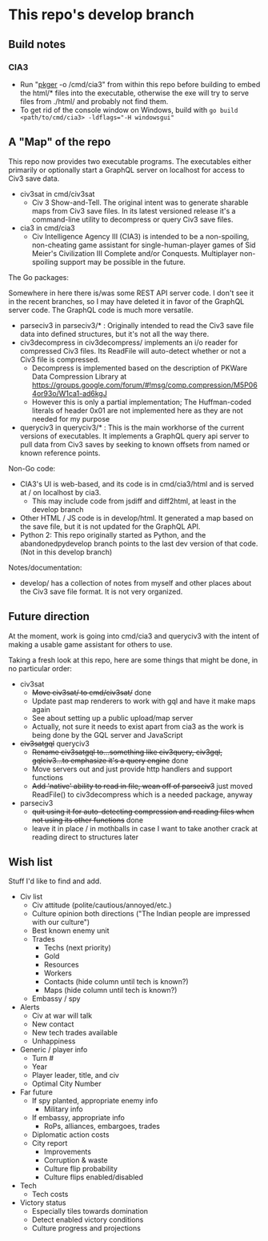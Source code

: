 # This repo's develop branch

## Build notes

### CIA3

- Run "[pkger](https://github.com/markbates/pkger) -o /cmd/cia3" from within this repo before building to embed the html/* files into the executable, otherwise the exe will try to serve files from ./html/ and probably not find them.
- To get rid of the console window on Windows, build with `go build <path/to/cmd/cia3> -ldflags="-H windowsgui"`

## A "Map" of the repo

This repo now provides two executable programs. The executables either primarily or optionally start a GraphQL server on localhost for access to Civ3 save data.

- civ3sat in cmd/civ3sat
  - Civ 3 Show-and-Tell. The original intent was to generate sharable maps from Civ3 save files. In its latest versioned release it's a command-line utility to decompress or query Civ3 save files.
- cia3 in cmd/cia3
    - Civ Intelligence Agency III (CIA3) is intended to be a non-spoiling, non-cheating game assistant for single-human-player games of Sid Meier's Civilization III Complete and/or Conquests. Multiplayer non-spoiling support may be possible in the future.

The Go packages:

Somewhere in here there is/was some REST API server code. I don't see it in the recent branches, so I may have deleted it in favor of the GraphQL server code.
The GraphQL code is much more versatile.

- parseciv3 in parseciv3/* : Originally intended to read the Civ3 save file data into defined structures, but it's not all the way there.
- civ3decompress in civ3decompress/ implements an i/o reader for compressed Civ3 files. Its ReadFile will auto-detect whether or not a Civ3 file is compressed.
  - Decompress is implemented based on the description of PKWare Data Compression Library at https://groups.google.com/forum/#!msg/comp.compression/M5P064or93o/W1ca1-ad6kgJ
  - However this is only a partial implementation; The Huffman-coded literals of header 0x01 are not implemented here as they are not needed for my purpose
- queryciv3 in queryciv3/* : This is the main workhorse of the current versions of executables. It implements a GraphQL query api server to pull data from Civ3 saves by seeking to known offsets from named or known reference points.

Non-Go code:

- CIA3's UI is web-based, and its code is in cmd/cia3/html and is served at / on localhost by cia3.
  - This may include code from jsdiff and diff2html, at least in the develop branch
- Other HTML / JS code is in develop/html. It generated a map based on the save file, but it is not updated for the GraphQL API.
- Python 2: This repo originally started as Python, and the abandonedpydevelop branch points to the last dev version of that code. (Not in this develop branch)

Notes/documentation:

- develop/ has a collection of notes from myself and other places about the Civ3 save file format. It is not very organized.

## Future direction

At the moment, work is going into cmd/cia3 and queryciv3 with the intent of making a usable game assistant for others to use.

Taking a fresh look at this repo, here are some things that might be done, in no particular order:

- civ3sat
    - ~~Move civ3sat/ to cmd/civ3sat/~~ done
    - Update past map renderers to work with gql and have it make maps again
    - See about setting up a public upload/map server
    - Actually, not sure it needs to exist apart from cia3 as the work is being done by the GQL server and JavaScript
- ~~civ3satgql~~ queryciv3
    - ~~Rename civ3satgql to...something like civ3query, civ3gql, gqlciv3...to emphasize it's a query engine~~ done
    - Move servers out and just provide http handlers and support functions
    - ~~Add 'native' ability to read in file, wean off of parseciv3~~ just moved ReadFile() to civ3decompress which is a needed package, anyway
- parseciv3
    - ~~quit using it for auto-detecting compression and reading files when not using its other functions~~ done
    - leave it in place / in mothballs in case I want to take another crack at reading direct to structures later

## Wish list

Stuff I'd like to find and add.

- Civ list
    - Civ attitude (polite/cautious/annoyed/etc.)
    - Culture opinion both directions ("The Indian people are impressed with our culture")
    - Best known enemy unit
    - Trades
        - Techs (next priority)
        - Gold
        - Resources
        - Workers
        - Contacts (hide column until tech is known?)
        - Maps (hide column until tech is known?)
    - Embassy / spy
- Alerts
    - Civ at war will talk
    - New contact
    - New tech trades available
    - Unhappiness
- Generic / player info
    - Turn #
    - Year
    - Player leader, title, and civ
    - Optimal City Number
- Far future
    - If spy planted, appropriate enemy info
        - Military info
    - If embassy, appropriate info
        - RoPs, alliances, embargoes, trades
    - Diplomatic action costs
    - City report
        - Improvements
        - Corruption & waste
        - Culture flip probability
        - Culture flips enabled/disabled
- Tech
    - Tech costs
- Victory status
    - Especially tiles towards domination
    - Detect enabled victory conditions
    - Culture progress and projections

